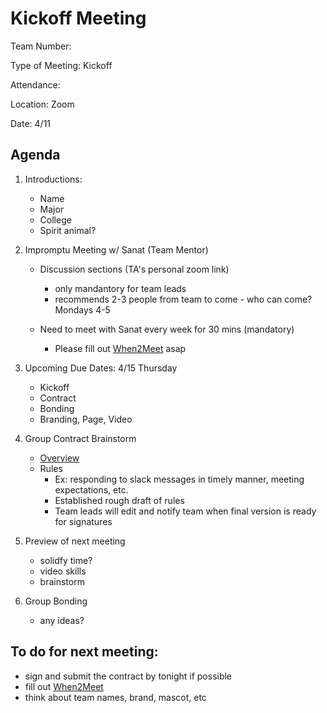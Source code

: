 
# Kickoff Meeting 

Team Number: 

Type of Meeting: Kickoff

Attendance: 

Location: Zoom

Date: 4/11

## Agenda

1. Introductions:
    - Name
    - Major
    - College 
    - Spirit animal?

2. Impromptu Meeting w/ Sanat (Team Mentor) 
    - Discussion sections (TA's personal zoom link) 
        - only mandantory for team leads 
        - recommends 2-3 people from team to come - who can come? Mondays 4-5

    - Need to meet with Sanat every week for 30 mins (mandatory) 
        - Please fill out [When2Meet](https://www.when2meet.com/?11632616-uNUUY) asap 
  
3. Upcoming Due Dates: 4/15 Thursday  
    - Kickoff 
    - Contract 
    - Bonding 
    - Branding, Page, Video

4. Group Contract Brainstorm 
    - [Overview](https://canvas.ucsd.edu/courses/25069/assignments/281355)
    - Rules 
        - Ex: responding to slack messages in timely manner, meeting expectations, etc.
        - Established rough draft of rules 
        - Team leads will edit and notify team when final version is ready for signatures
  
5. Preview of next meeting 
    - solidfy time?
    - video skills
    - brainstorm 

6. Group Bonding 
    - any ideas?

## To do for next meeting: 
  - sign and submit the contract by tonight if possible
  - fill out [When2Meet](https://www.when2meet.com/?11632616-uNUUY)
  - think about team names, brand, mascot, etc

